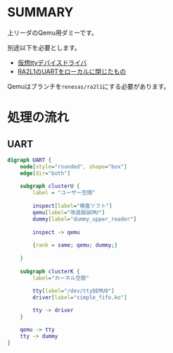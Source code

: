 # SUMMARY

上リーダのQemu用ダミーです。

別途以下を必要とします。

- [仮想ttyデバイスドライバ](https://github.com/tyano463/cdev_ipc)
- [RA2L1のUARTをローカルに閉じたもの](https://github.com/tyano463/qemu.git)

Qemuはブランチを`renesas/ra2l1`にする必要があります。

# 処理の流れ

## UART

```dot
digraph UART {
    node[style="rounded", shape="box"]
    edge[dir="both"]
    
    subgraph clusterU {
        label = "ユーザー空間"
        
        inspect[label="検査ソフト"]
        qemu[label="改造版QEMU"]
        dummy[label="dummy_upper_reader"]
        
        inspect -> qemu
        
        {rank = same; qemu; dummy;}
    
    }
    
    subgraph clusterK {
        label="カーネル空間"
        
        tty[label="/dev/ttyQEMU0"]
        driver[label="simple_fifo.ko"]

        tty -> driver
    }

    qemu -> tty
    tty -> dummy
}
```


